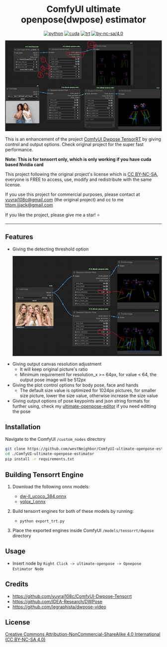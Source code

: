 <div align="center">

# ComfyUI ultimate openpose(dwpose) estimator 

[![python](https://img.shields.io/badge/python-3.10.12-green)](https://www.python.org/downloads/release/python-31012/)
[![cuda](https://img.shields.io/badge/cuda-12.4-green)](https://developer.nvidia.com/cuda-downloads)
[![trt](https://img.shields.io/badge/TRT-10.0-green)](https://developer.nvidia.com/tensorrt)
[![by-nc-sa/4.0](https://img.shields.io/badge/license-CC--BY--NC--SA--4.0-lightgrey)](https://creativecommons.org/licenses/by-nc-sa/4.0/deed.en)

</div>

<p align="center">
  <img src="assets/estimator_example_1.png" />
</p>

This is an enhancement of the project [ComfyUI Dwpose TensorRT](https://github.com/yuvraj108c/ComfyUI-Dwpose-Tensorrt) by giving control and output options. Check original project for the super fast performance.

**Note: This is for tensorrt only, which is only working if you have cuda based Nvidia card**

This project following the original project's license which is [CC BY-NC-SA](https://creativecommons.org/licenses/by-nc-sa/4.0/), everyone is FREE to access, use, modify and redistribute with the same license.

If you use this project for commercial purposes, please contact at yuvraj108c@gmail.com (the original project) and cc to me tttom.jjjack@gmail.com

If you like the project, please give me a star! ⭐

---

## Features

- Giving the detecting threshold option
    <p align="center">
      <img src="assets/estimator_example_2.png" />
    </p>
- Giving output canvas resolution adjustment 
    - It will keep original picture's ratio
    - Minimum requirement for resolution\_x >= 64px, for value < 64, the output pose image will be 512px
- Giving the plot control options for body pose, face and hands 
    - The default size value is optimized for 1024px pictures, for smaller size picture, lower the size value, otherwise increase the size value
- Giving output options of pose keypoints and json string formats for further using, check my [ultimate-openpose-editor](https://github.com/westNeighbor/ComfyUI-ultimate-openpose-editor) if you need editting the pose 

## Installation

Navigate to the ComfyUI `/custom_nodes` directory

```bash
git clone https://github.com/westNeighbor/ComfyUI-ultimate-openpose-estimator
cd ./ComfyUI-ultimate-openpose-estimator
pip install -r requirements.txt
```

## Building Tensorrt Engine

1. Download the following onnx models:
   - [dw-ll_ucoco_384.onnx](https://huggingface.co/yzd-v/DWPose/resolve/main/dw-ll_ucoco_384.onnx)
   - [yolox_l.onnx](https://huggingface.co/yzd-v/DWPose/resolve/main/yolox_l.onnx)
2. Build tensorrt engines for both of these models by running:

   - `python export_trt.py`

3. Place the exported engines inside ComfyUI `/models/tensorrt/dwpose` directory

## Usage

- Insert node by `Right Click -> ultimate-openpose -> Opnepose Estimator Node`

## Credits

- https://github.com/yuvraj108c/ComfyUI-Dwpose-Tensorrt
- https://github.com/IDEA-Research/DWPose
- https://github.com/legraphista/dwpose-video

## License

[Creative Commons Attribution-NonCommercial-ShareAlike 4.0 International (CC BY-NC-SA 4.0)](https://creativecommons.org/licenses/by-nc-sa/4.0/)
